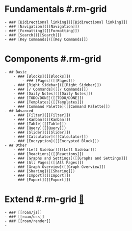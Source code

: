 # **Fundamentals** #.rm-grid
    - ### [Bidirectional linking]([[Bidirectional linking]])
    - ### [Navigation]([[Navigation]])
    - ### [Formatting]([[Formatting]])
    - ### [Search]([[Search]])
    - ### [Key Commands]([[Key Commands]])
# **Components** #.rm-grid
    - ## Basic
        - ### [Blocks]([[Blocks]])
            - ### [Pages]([[Pages]])
        - ### [Right Sidebar]([[Right Sidebar]])
        - ### [/ Commands]([[/ Commands]])
        - ### [Daily Notes]([[Daily Notes]])
        - ### [TODO/DONE]([[TODO/DONE]])
        - ### [Templates]([[Templates]])
        - ### [Command Palette]([[Command Palette]])
    - ## Advanced
        - ### [Filter]([[Filter]])
        - ### [Kanban]([[Kanban]])
        - ### [Table]([[Table]])
        - ### [Query]([[Query]])
        - ### [Slider]([[Slider]])
        - ### [Calculator]([[Calculator]])
        - ### [Encryption]([[Encrypted Block]])
    - ## Other
        - ### [Left Sidebar]([[Left Sidebar]])
        - ### [Reactions]([[Reactions]])
        - ### [Graphs and Settings]([[Graphs and Settings]])
        - ### [All Pages]([[All Pages]])
        - ### [Graph Overview]([[Graph Overview]])
        - ### [Sharing]([[Sharing]])
        - ### [Import]([[Import]])
        - ### [Export]([[Export]])
# **Extend** #.rm-grid [🚧](((dmQooXFj9)))
    - ### [[roam/js]] 
    - ### [[roam/css]]
    - ### [[roam/render]]
    - 
